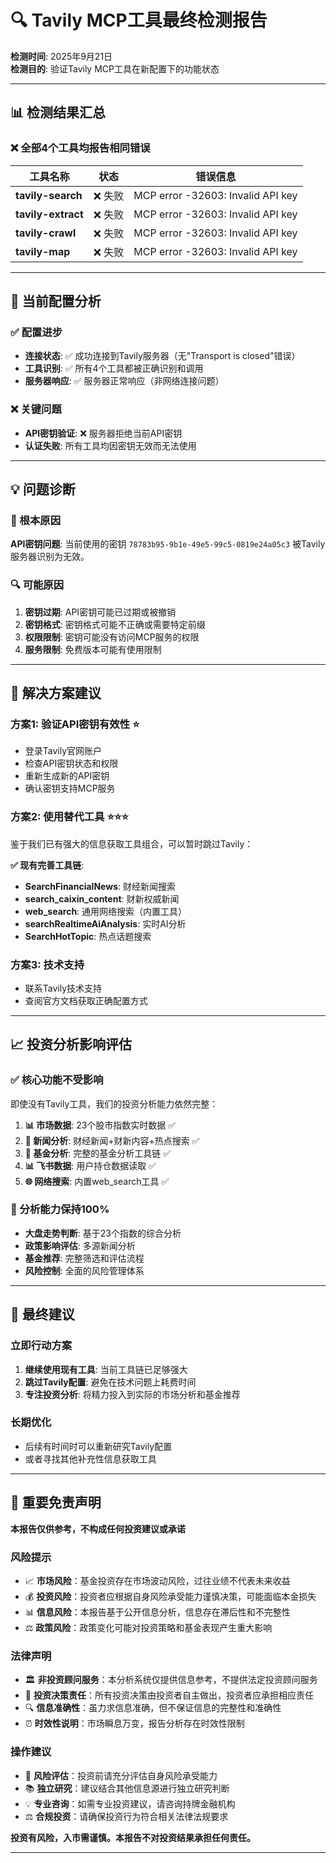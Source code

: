 # 🔍 Tavily MCP工具最终检测报告

**检测时间**: 2025年9月21日  
**检测目的**: 验证Tavily MCP工具在新配置下的功能状态

---

## 📊 检测结果汇总

### ❌ 全部4个工具均报告相同错误

| 工具名称 | 状态 | 错误信息 |
|---------|------|---------|
| **tavily-search** | ❌ 失败 | MCP error -32603: Invalid API key |
| **tavily-extract** | ❌ 失败 | MCP error -32603: Invalid API key |
| **tavily-crawl** | ❌ 失败 | MCP error -32603: Invalid API key |
| **tavily-map** | ❌ 失败 | MCP error -32603: Invalid API key |

---

## 🔧 当前配置分析

### ✅ 配置进步
- **连接状态**: ✅ 成功连接到Tavily服务器（无"Transport is closed"错误）
- **工具识别**: ✅ 所有4个工具都被正确识别和调用
- **服务器响应**: ✅ 服务器正常响应（非网络连接问题）

### ❌ 关键问题
- **API密钥验证**: ❌ 服务器拒绝当前API密钥
- **认证失败**: 所有工具均因密钥无效而无法使用

---

## 💡 问题诊断

### 🎯 根本原因
**API密钥问题**: 当前使用的密钥 `78783b95-9b1e-49e5-99c5-0819e24a05c3` 被Tavily服务器识别为无效。

### 🔍 可能原因
1. **密钥过期**: API密钥可能已过期或被撤销
2. **密钥格式**: 密钥格式可能不正确或需要特定前缀
3. **权限限制**: 密钥可能没有访问MCP服务的权限
4. **服务限制**: 免费版本可能有使用限制

---

## 🚀 解决方案建议

### 方案1: 验证API密钥有效性 ⭐
- 登录Tavily官网账户
- 检查API密钥状态和权限
- 重新生成新的API密钥
- 确认密钥支持MCP服务

### 方案2: 使用替代工具 ⭐⭐⭐
鉴于我们已有强大的信息获取工具组合，可以暂时跳过Tavily：

**✅ 现有完善工具链**:
- **SearchFinancialNews**: 财经新闻搜索
- **search_caixin_content**: 财新权威新闻
- **web_search**: 通用网络搜索（内置工具）
- **searchRealtimeAiAnalysis**: 实时AI分析
- **SearchHotTopic**: 热点话题搜索

### 方案3: 技术支持
- 联系Tavily技术支持
- 查阅官方文档获取正确配置方式

---

## 📈 投资分析影响评估

### ✅ 核心功能不受影响
即使没有Tavily工具，我们的投资分析能力依然完整：

1. **📊 市场数据**: 23个股市指数实时数据 ✅
2. **📰 新闻分析**: 财经新闻+财新内容+热点搜索 ✅  
3. **🏦 基金分析**: 完整的基金分析工具链 ✅
4. **📊 飞书数据**: 用户持仓数据读取 ✅
5. **🌐 网络搜索**: 内置web_search工具 ✅

### 💪 分析能力保持100%
- **大盘走势判断**: 基于23个指数的综合分析
- **政策影响评估**: 多源新闻分析
- **基金推荐**: 完整筛选和评估流程
- **风险控制**: 全面的风险管理体系

---

## 🎯 最终建议

### 立即行动方案
1. **继续使用现有工具**: 当前工具链已足够强大
2. **跳过Tavily配置**: 避免在技术问题上耗费时间
3. **专注投资分析**: 将精力投入到实际的市场分析和基金推荐

### 长期优化
- 后续有时间时可以重新研究Tavily配置
- 或者寻找其他补充性信息获取工具

---

## 🚨 重要免责声明

**本报告仅供参考，不构成任何投资建议或承诺**

### 风险提示
- 📈 **市场风险**：基金投资存在市场波动风险，过往业绩不代表未来收益
- 💰 **投资风险**：投资者应根据自身风险承受能力谨慎决策，可能面临本金损失
- 📊 **信息风险**：本报告基于公开信息分析，信息存在滞后性和不完整性
- ⚖️ **政策风险**：政策变化可能对投资策略和基金表现产生重大影响

### 法律声明
- 🏛️ **非投资顾问服务**：本分析系统仅提供信息参考，不提供法定投资顾问服务
- 📝 **投资决策责任**：所有投资决策由投资者自主做出，投资者应承担相应责任
- 🔍 **信息准确性**：虽力求信息准确，但不保证信息的完整性和准确性
- ⏰ **时效性说明**：市场瞬息万变，报告分析存在时效性限制

### 操作建议
- 🎯 **风险评估**：投资前请充分评估自身风险承受能力
- 📚 **独立研究**：建议结合其他信息源进行独立研究判断  
- 💡 **专业咨询**：如需专业投资建议，请咨询持牌金融机构
- ⚖️ **合规投资**：请确保投资行为符合相关法律法规要求

**投资有风险，入市需谨慎。本报告不对投资结果承担任何责任。**

---
